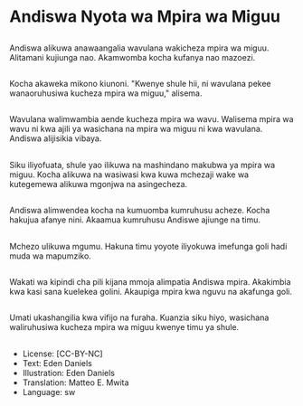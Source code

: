 # Andiswa Nyota wa Mpira wa Miguu

##
Andiswa alikuwa anawaangalia wavulana wakicheza mpira wa miguu. Alitamani kujiunga nao. Akamwomba kocha kufanya nao mazoezi.

##
Kocha akaweka mikono kiunoni. "Kwenye shule hii, ni wavulana pekee wanaoruhusiwa kucheza mpira wa miguu," alisema.

##
Wavulana walimwambia aende kucheza mpira wa wavu. Walisema mpira wa wavu ni kwa ajili ya wasichana na mpira wa miguu ni kwa wavulana. Andiswa alijisikia vibaya.

##
Siku iliyofuata, shule yao ilikuwa na mashindano makubwa ya mpira wa miguu. Kocha alikuwa na wasiwasi kwa kuwa mchezaji wake wa kutegemewa alikuwa mgonjwa na asingecheza.

##
Andiswa alimwendea kocha na kumuomba kumruhusu acheze. Kocha hakujua afanye nini. Akaamua kumruhusu Andiswe ajiunge na timu.

##
Mchezo ulikuwa mgumu. Hakuna timu yoyote iliyokuwa imefunga goli hadi muda wa mapumziko.

##
Wakati wa kipindi cha pili kijana mmoja alimpatia Andiswa mpira. Akakimbia kwa kasi sana kuelekea golini. Akaupiga mpira kwa nguvu na akafunga goli.

##
Umati ukashangilia kwa vifijo na furaha. Kuanzia siku hiyo, wasichana waliruhusiwa kucheza mpira wa miguu kwenye timu ya shule.

##
* License: [CC-BY-NC]
* Text: Eden Daniels
* Illustration: Eden Daniels
* Translation: Matteo E. Mwita
* Language: sw
